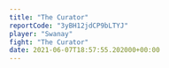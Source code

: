 ```yaml
---
title: "The Curator"
reportCode: "3yBH12jdCP9bLTYJ"
player: "Swanay"
fight: "The Curator"
date: 2021-06-07T18:57:55.202000+00:00
---
```

